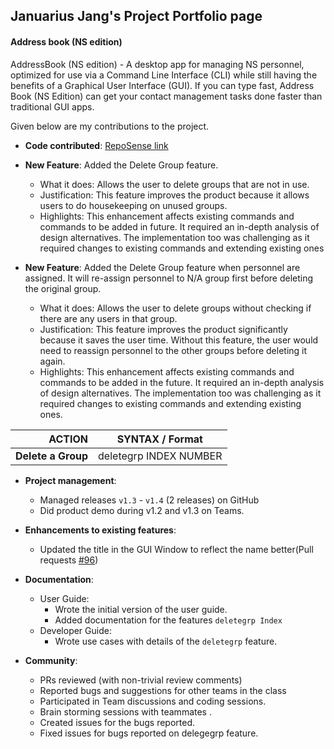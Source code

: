 

## Januarius Jang's Project Portfolio page

#### Address book (NS edition)

AddressBook (NS edition) - A desktop app for managing NS personnel, optimized for use via a Command Line Interface (CLI) while still having the benefits of a Graphical User Interface (GUI). If you can type fast, Address Book (NS Edition) can get your contact management tasks done faster than traditional GUI apps.

Given below are my contributions to the project.
* **Code contributed**: [RepoSense link](https://nus-tic4002-ay2021s2.github.io/tp-dashboard/?search=&sort=groupTitle&sortWithin=title&timeframe=commit&mergegroup=&groupSelect=groupByRepos&breakdown=true&checkedFileTypes=docs~functional-code~test-code~other&since=&tabOpen=true&tabType=authorship&tabAuthor=JanuariusJang&tabRepo=AY2021S2-TIC4002-F18-3%2Ftp2%5Bmaster%5D&authorshipIsMergeGroup=false&authorshipFileTypes=docs~functional-code~test-code)


* **New Feature**: Added the Delete Group feature.
  * What it does: Allows the user to delete groups that are not in use.
  * Justification: This feature improves the product because it allows users to do housekeeping on unused groups. 
  * Highlights: This enhancement affects existing commands and commands to be added in future. It required an in-depth analysis of design alternatives. The implementation too was challenging as it required changes to existing commands and extending existing ones
  

* **New Feature**: Added the Delete Group feature when personnel are assigned. It will re-assign personnel to N/A group first before deleting the original group.
    * What it does: Allows the user to delete groups without checking if there are any users in that group.
    * Justification: This feature improves the product significantly because it saves the user time. Without this feature, the user would need to reassign personnel to the other groups before deleting it again. 
    * Highlights: This enhancement affects existing commands and commands to be added in the future. It required an in-depth analysis of design alternatives. The implementation too was challenging as it required changes to existing commands and extending existing ones.
    
ACTION | SYNTAX / Format
---:|:---:|
**Delete a Group** | deletegrp INDEX NUMBER


* **Project management**:
  * Managed releases `v1.3` - `v1.4` (2 releases) on GitHub
  * Did product demo during v1.2 and v1.3 on Teams. 
  

* **Enhancements to existing features**:
  * Updated the title in the GUI Window to reflect the name better(Pull requests [\#96](https://github.com/AY2021S2-TIC4002-F18-3/tp2/pull/96/files))
 

* **Documentation**:
  * User Guide:
    * Wrote the initial version of the user guide.
    * Added documentation for the features `deletegrp Index`
  * Developer Guide:
    * Wrote use cases with details of the `deletegrp` feature.

* **Community**:
  * PRs reviewed (with non-trivial review comments)
  * Reported bugs and suggestions for other teams in the class
  * Participated in Team discussions and coding sessions.
  * Brain storming sessions with teammates .
  * Created issues for the bugs reported. 
  * Fixed issues for bugs reported on delegegrp feature. 
  
  
  
  

